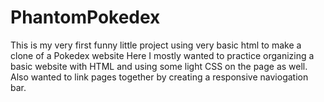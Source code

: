 # PhantomPokedex
This is my very first funny little project using very basic html to make a clone of a Pokedex website
Here I mostly wanted to practice organizing a basic website with HTML and using some light CSS on the page as well.
Also wanted to link pages together by creating a responsive naviogation bar.
